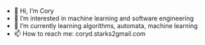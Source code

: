 - 👋 Hi, I’m Cory
- 👀 I’m interested in machine learning and software engineering
- 🌱 I’m currently learning algorithms, automata, machine learning
- 📫 How to reach me: coryd.starks2gmail.com

<!---
corstar52099/corstar52099 is a ✨ special ✨ repository because its `README.md` (this file) appears on your GitHub profile.
You can click the Preview link to take a look at your changes.
--->
